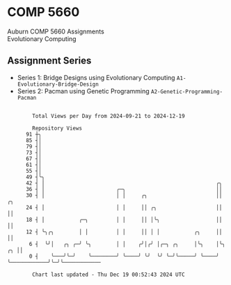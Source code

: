# COMP 5660
Auburn COMP 5660 Assignments  
Evolutionary Computing

## Assignment Series
- Series 1: Bridge Designs using Evolutionary Computing `A1-Evolutionary-Bridge-Design`
- Series 2: Pacman using Genetic Programming `A2-Genetic-Programming-Pacman`

```

        Total Views per Day from 2024-09-21 to 2024-12-19

        Repository Views
      91 ┼╮
      85 ┤│
      79 ┤│
      73 ┤│
      67 ┤│
      61 ┤│
      55 ┤│
      49 ┤╰╮
      42 ┤ │                                                       ╭╮
      36 ┤ │                       ╭─╮                             ││
      30 ┤ │                       │ │     ╭╮                      ││                ╭╮
      24 ┤ │                       │ │     ││ ╭╮                   ││                ││
      18 ┤ │           ╭─╮         │ │     ││ │╰╮                  ││                ││
      12 ┤ ╰╮╭╮        │ │         │ │     ││ │ │           ╭╮     ││                ││
       6 ┤  ╰╯│   ╭╮ ╭─╯ ╰╮        │ │    ╭╯│╭╯ │╭─╮ ╭╮     │╰╮    │╰╮            ╭╮ ││
       0 ┤    ╰───╯╰─╯    ╰────────╯ ╰────╯ ╰╯  ╰╯ ╰─╯╰─────╯ ╰────╯ ╰────────────╯╰─╯╰────────────

        Chart last updated - Thu Dec 19 00:52:43 2024 UTC
        
```
